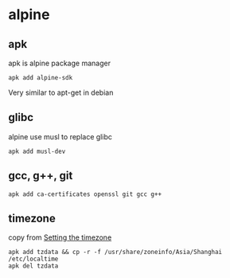 # alpine

## apk
apk is alpine package manager

``` shell
apk add alpine-sdk
```
Very similar to apt-get in debian


## glibc
alpine use musl to replace glibc
``` shell
apk add musl-dev
```

## gcc, g++, git

``` shell
apk add ca-certificates openssl git gcc g++
```

## timezone

copy from [Setting the timezone](https://wiki.alpinelinux.org/wiki/Setting_the_timezone)
``` shell
apk add tzdata && cp -r -f /usr/share/zoneinfo/Asia/Shanghai /etc/localtime
apk del tzdata
```
